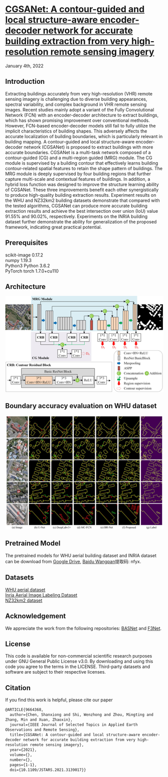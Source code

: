 # [CGSANet: A contour-guided and local structure-aware encoder-decoder network for accurate building extraction from very high-resolution remote sensing imagery](https://ieeexplore.ieee.org/document/9664368)

January 4th, 2022

## Introduction

Extracting buildings accurately from very high-resolution (VHR) remote sensing imagery is challenging due to diverse building appearances, spectral variability, and complex background in VHR remote sensing images. Recent studies mainly adopt a variant of the Fully Convolutional Network (FCN) with an encoder-decoder architecture to extract buildings, which has shown promising improvement over conventional methods. However, FCN-based encoder-decoder models still fail to fully utilize the implicit characteristics of building shapes. This adversely affects the accurate localization of building boundaries, which is particularly relevant in building mapping. A contour-guided and local structure-aware encoder-decoder network (CGSANet) is proposed to extract buildings with more accurate boundaries. CGSANet is a multi-task network composed of a contour-guided (CG) and a multi-region guided (MRG) module. The CG module is supervised by a building contour that effectively learns building contour-related spatial features to retain the shape pattern of buildings. The MRG module is deeply supervised by four building regions that further capture multi-scale and contextual features of buildings. In addition, a hybrid loss function was designed to improve the structure learning ability of CGSANet. These three improvements benefit each other synergistically to produce high-quality building extraction results. Experiment results on the WHU and NZ32km2 building datasets demonstrate that compared with the tested algorithms, CGSANet can produce more accurate building extraction results and achieve the best intersection over union (IoU) value 91.55% and 90.02%, respectively. Experiments on the INRIA building dataset further demonstrate the ability for generalization of the proposed framework, indicating great practical potential.

## Prerequisites

scikit-image  0.17.2  
numpy  1.19.3  
Python3 Python 3.6.2  
PyTorch  torch 1.7.0+cu110  

## Architecture

![CGSANet ](https://github.com/MrChen18/CGSANet/blob/main/figures/Architecture_CGSANet.jpg "CGSANet")

## Boundary accuracy evaluation on WHU dataset

![Boundary evaluation ](https://github.com/MrChen18/CGSANet/blob/main/figures/Boundary%20accuracy%20evaluation%20on%20WHU%20dataset.jpg "Boundary evaluation")

## Pretrained Model

The pretrained models for WHU aerial building dataset and INRIA dataset can be download from [Google Drive](https://drive.google.com/drive/folders/1LD49DUJ9cw9DX7ssow2CQGZLpktvg8tZ?usp=sharing), [Baidu Wangpan](https://pan.baidu.com/s/1WWtrBzGmbM2eoO8NV1_ybg?pwd=nfyx )提取码: nfyx. 

## Datasets

[WHU aerial dataset](http://gpcv.whu.edu.cn/data/building_dataset.html)  
[Inria Aerial Image Labeling Dataset](https://project.inria.fr/aerialimagelabeling/)  
[NZ32km2 dataset](https://drive.google.com/file/d/1PNkGLRT8J9h4Cx9iyS0Bh9vamQS_KOTz/view)

## Acknowledgement

We appreciate the work from the following repositories: 
[BASNet](https://github.com/xuebinqin/BASNet) and [F3Net](https://github.com/weijun88/F3Net).

## License

This code is available for non-commercial scientific research purposes under GNU General Public License v3.0. By downloading and using this code you agree to the terms in the LICENSE. Third-party datasets and software are subject to their respective licenses.

## Citation

If you find this work is helpful, please cite our paper

```
@ARTICLE{9664368,
  author={Chen, Shanxiong and Shi, Wenzhong and Zhou, Mingting and Zhang, Min and Xuan, Zhaoxin},
  journal={IEEE Journal of Selected Topics in Applied Earth Observations and Remote Sensing}, 
  title={CGSANet: A contour-guided and local structure-aware encoder-decoder network for accurate building extraction from very high-resolution remote sensing imagery}, 
  year={2021},
  volume={},
  number={},
  pages={1-1},
  doi={10.1109/JSTARS.2021.3139017}}
```
